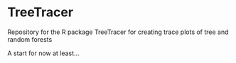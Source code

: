 # TreeTracer

Repository for the R package TreeTracer for creating trace plots of tree and random forests

A start for now at least...
